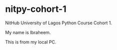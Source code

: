 # nitpy-cohort-1
NitHub University of Lagos Python Course Cohort 1.

My name is Ibraheem.

This is from my local PC.